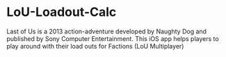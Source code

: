 # LoU-Loadout-Calc
Last of Us is a 2013 action-adventure developed by Naughty Dog and published by Sony Computer Entertainment. 
This iOS app helps players to play around with their load outs for Factions (LoU Multiplayer)
